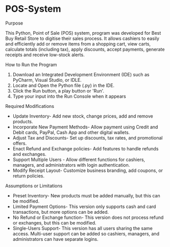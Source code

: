 # POS-System

Purpose
 
This Python, Point of Sale (POS) system, program was developed for Best Buy Retail Store to digitise their sales process. It allows cashiers to easily and efficiently add or remove items from a shopping cart, view carts, calculate totals (including tax), apply discounts, accept payments, generate receipts and receive low-stock alerts. 

How to Run the Program
1. Download an Integrated Development Environment (IDE) such as PyCharm, Visual Studio, or IDLE.
2. Locate and Open the Python file (.py) in the IDE.
3. Click the Run button, a play button or 'Run'.
4. Type your input into the Run Console when it appears

Required Modifications
* Update Inventory- Add new stock, change prices, add and remove products.
* Incorporate New Payment Methods- Allow payment using Credit and Debit cards, PayPal, Cash App and other digital wallets. 
* Adjust Tax and Discounts- Set up discounts, tax rates, and promotional offers.
* Enact Refund and Exchange policies- Add features to handle refunds and exchanges.
* Support Multiple Users - Allow different functions for cashiers, managers, and administrators with login authentication. 
* Modify Receipt Layout- Customize business branding, add coupons, or return policies.

Assumptions or Limitations
* Preset Inventory- New products must be added manually, but this can be modified.
* Limited Payment Options- This version only supports cash and card transactions, but more options can be added. 
* No Refund or Exchange function- This version does not process refund or exchanges, but this can be modified.
* Single-Users Support- This version has all users sharing the same access. Multi-user support can be added so cashiers, managers, and administrators can have separate logins. 

